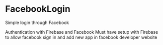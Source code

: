 # FacebookLogin
Simple login through Facebook


Authentication with Firebase and Facebook
Must have setup with Firebase to allow facebook sign in and add new app in facebook developer website
